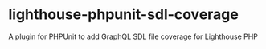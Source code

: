 # lighthouse-phpunit-sdl-coverage
A plugin for PHPUnit to add GraphQL SDL file coverage for Lighthouse PHP
